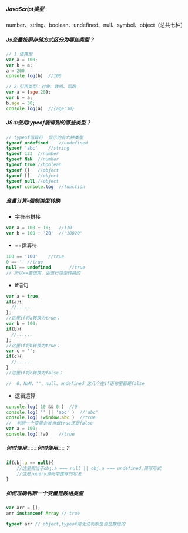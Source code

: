 ##### JavaScript类型

number、string、boolean、undefined、null、symbol、object（总共七种）

##### Js变量按照存储方式区分为哪些类型？

```js
// 1.值类型
var a = 100;
var b = a;
a = 200
console.log(b)	//100

// 2.引用类型：对象、数组、函数
var a = {age:20};
var b = a;
b.age = 30;
console.log(a)  //{age:30}
```

##### JS中使用typeof能得到的哪些类型？

```js
// typeof运算符  显示的有六种类型
typeof undefined	//undefined 
typeof 'abc'	//string
typeof 123	//number
typeof NaN  //number
typeof true	//boolean
typeof {}	//object
typeof []	//object
typeof null	//object
typeof console.log	//function
```

##### 变量计算-强制类型转换

- 字符串拼接

```js
var a = 100 + 10;	//110
var b = 100 + '20'	//'10020'
```

- ==运算符

```js
100 == '100'	//true
0 == ''	//true
null == undefined		//true
// 所以==要慎用，会进行类型转换的
```

- if语句

```js
var a = true;
if(a){
  //......
};
//这里if将a转换为true；
var b = 100;
if(b){
  //......
};
//这里if将b转换为true；
var c = '';
if(c){
  //......
}
//这里if将c转换为false；

//	0、NaN、''、null、undefined 这几个在if语句里都是false
```

- 逻辑运算

```js
console.log( 10 && 0 )	//0
console.log( '' || 'abc' )	//'abc'
console.log( !window.abc )	//true
//	判断一个变量会被当做true还是false
var a = 100;
console.log(!!a)	//true
```

##### 何时使用===何时使用==？

```js
if(obj.a == null){
	//这里相当于obj.a === null || obj.a === undefined,简写形式
	//这是jquery源码中推荐的写法
}
```

##### 如何准确判断一个变量是数组类型

```js
var arr = [];
arr instanceof Array // true

typeof arr // object,typeof是无法判断是否是数组的
```

##### 